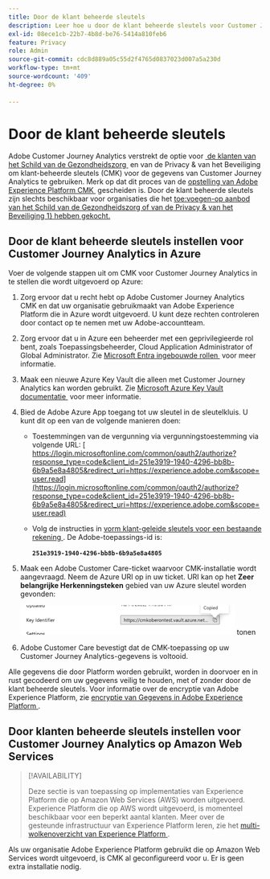 ```yaml
---
title: Door de klant beheerde sleutels
description: Leer hoe u door de klant beheerde sleutels voor Customer Journey Analytics instelt.
exl-id: 08ece1cb-22b7-4b8d-be76-5414a810feb6
feature: Privacy
role: Admin
source-git-commit: cdc8d889a05c55d2f4765d0837023d007a5a230d
workflow-type: tm+mt
source-wordcount: '409'
ht-degree: 0%

---
```


# Door de klant beheerde sleutels

Adobe Customer Journey Analytics verstrekt de optie voor [&#x200B; de klanten van het Schild van de Gezondheidszorg &#x200B;](https://www.adobe.com/trust/compliance/hipaa-ready.html) en van de Privacy &amp; van het Beveiliging om klant-beheerde sleutels (CMK) voor de gegevens van Customer Journey Analytics te gebruiken. Merk op dat dit proces van de [&#x200B; opstelling van Adobe Experience Platform CMK &#x200B;](https://experienceleague.adobe.com/nl/docs/experience-platform/landing/governance-privacy-security/customer-managed-keys/overview) gescheiden is. Door de klant beheerde sleutels zijn slechts beschikbaar voor organisaties die het [&#x200B; toe:voegen-op aanbod van het Schild van de Gezondheidszorg of van de Privacy &amp; van het Beveiliging 1&rbrace; hebben gekocht.](https://experienceleague.adobe.com/nl/docs/events/customer-data-management-voices-recordings/governance/healthcare-shield)

## Door de klant beheerde sleutels instellen voor Customer Journey Analytics in Azure

Voer de volgende stappen uit om CMK voor Customer Journey Analytics in te stellen die wordt uitgevoerd op Azure:

1. Zorg ervoor dat u recht hebt op Adobe Customer Journey Analytics CMK en dat uw organisatie gebruikmaakt van Adobe Experience Platform die in Azure wordt uitgevoerd. U kunt deze rechten controleren door contact op te nemen met uw Adobe-accountteam.
1. Zorg ervoor dat u in Azure een beheerder met een geprivilegieerde rol bent, zoals Toepassingsbeheerder, Cloud Application Administrator of Global Administrator. Zie [&#x200B; Microsoft Entra ingebouwde rollen &#x200B;](https://learn.microsoft.com/en-us/entra/identity/role-based-access-control/permissions-reference) voor meer informatie.
1. Maak een nieuwe Azure Key Vault die alleen met Customer Journey Analytics kan worden gebruikt. Zie [&#x200B; Microsoft Azure Key Vault documentatie &#x200B;](https://learn.microsoft.com/en-us/azure/key-vault/general/) voor meer informatie.
1. Bied de Adobe Azure App toegang tot uw sleutel in de sleutelkluis. U kunt dit op een van de volgende manieren doen:
   * Toestemmingen van de vergunning via vergunningstoestemming via volgende URL: [&#x200B; https://login.microsoftonline.com/common/oauth2/authorize?response_type=code&client_id=251e3919-1940-4296-bb8b-6b9a5e8a4805&redirect_uri=https://experience.adobe.com&scope=user.read](https://login.microsoftonline.com/common/oauth2/authorize?response_type=code&client_id=251e3919-1940-4296-bb8b-6b9a5e8a4805&redirect_uri=https://experience.adobe.com&scope=user.read)

   * Volg de instructies in [&#x200B; vorm klant-geleide sleutels voor een bestaande rekening &#x200B;](https://learn.microsoft.com/en-us/azure/storage/common/customer-managed-keys-configure-cross-tenant-existing-account?toc=%2Fazure%2Fstorage%2Fblobs%2Ftoc.json&tabs=powershell-preview%2Cazure-portal#the-customer-grants-the-service-providers-app-access-to-the-key-in-the-key-vault). De Adobe-toepassings-id is:

     **`251e3919-1940-4296-bb8b-6b9a5e8a4805`**

1. Maak een Adobe Customer Care-ticket waarvoor CMK-installatie wordt aangevraagd. Neem de Azure URI op in uw ticket. URI kan op het **Zeer belangrijke Herkenningsteken** gebied van uw Azure sleutel worden gevonden:

   ![&#x200B; Zeer belangrijke gebieden die van het Herkenningsteken URI voor https://cmkoberontest.vault.azure.net &#x200B;](assets/key-identifier.png) tonen

1. Adobe Customer Care bevestigt dat de CMK-toepassing op uw Customer Journey Analytics-gegevens is voltooid.

Alle gegevens die door Platform worden gebruikt, worden in doorvoer en in rust gecodeerd om uw gegevens veilig te houden, met of zonder door de klant beheerde sleutels. Voor informatie over de encryptie van Adobe Experience Platform, zie [&#x200B; encryptie van Gegevens in Adobe Experience Platform &#x200B;](https://experienceleague.adobe.com/nl/docs/experience-platform/landing/governance-privacy-security/encryption).

## Door klanten beheerde sleutels instellen voor Customer Journey Analytics op Amazon Web Services

>[!AVAILABILITY]
>
>Deze sectie is van toepassing op implementaties van Experience Platform die op Amazon Web Services (AWS) worden uitgevoerd. Experience Platform die op AWS wordt uitgevoerd, is momenteel beschikbaar voor een beperkt aantal klanten. Meer over de gesteunde infrastructuur van Experience Platform leren, zie het [&#x200B; multi-wolkenoverzicht van Experience Platform &#x200B;](https://experienceleague.adobe.com/nl/docs/experience-platform/landing/multi-cloud).

Als uw organisatie Adobe Experience Platform gebruikt die op Amazon Web Services wordt uitgevoerd, is CMK al geconfigureerd voor u. Er is geen extra installatie nodig.
